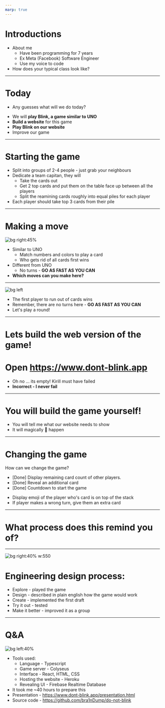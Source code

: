 ```yaml
---
marp: true
---
```


<!-- _backgroundImage: 'url(./greetings-background.png)' -->


# Introductions <!-- +5 minutes -->

* About me
  - Have been programming for 7 years
  - Ex Meta (Facebook) Software Engineer
  - Use my voice to code
* How does your typical class look like?

---

# Today
- Any guesses what will we do today?
* We will **play Blink, a game similar to UNO**
* **Build a website** for this game
* **Play Blink on our website**
* Improve our game

---

<!-- # What are we doing here?

* What have you been doing in this class?
* Building an online version of a game called blink
* Similar to UNO
  * Match shape, color or count of cards to play
  * But not turn based - **GO AS FAST AS YOU CAN**

--- -->

# Starting the game

- Split into groups of 2-4 people - just grab your neighbours
- Dedicate a team capitan, they will
  - Take the cards out
  - Get 2 top cards and put them on the table face up between all the players
  - Split the reamining cards roughly into equal piles for each player
- Each player should take top 3 cards from their pile
---

# Making a move

![bg right:45%](game%20state%20example.png)

* Similar to UNO 
  - Match numbers and colors to play a card
  - Who gets rid of all cards first wins
* Different from UNO
  - No turns - **GO AS FAST AS YOU CAN**
* **Which moves can you make here?**

---

![bg left](winning.jpeg)

- The first player to run out of cards wins
- Remember, there are no turns here - **GO AS FAST AS YOU CAN**
- Let's play a round!

<!-- ---

-- Replaced with the interactive demo

# Modeling the game 

What does the minimal version of our game need?

What does our player need to play?

* Ability to create and join virtual tables
* Ability to see cards on the table - `stacks`
* Ability to see their cards - `hand`
* Ability to to make a move
* Ability to know when they won or lost -->
<!-- 
---

## What will the website 👶 look like for our game?

* Supports entering a room name and user name
* **Given information** about what `stacks` are on the table, display top cards from each stack
* Display top 3 cards from user's `hand`
* Provide someway to move a card from player's `hand` to a `stack`
* Why did I highlight **given information**?
  * Because with every move the `stack` contents change!
  * How do the other players know a `stack` has changed?
  * We need a **magic server** 🧙

---

![bg right:40% w:600](client-server-model.webp)

# SERVER 🧙 WHAAT??

* 🦉 Knows everything about the game (stacks, players hands)
* 👂 Waits for players (clients) to make a move
* 👮 Verifies the move is allowed and makes it on behalf of the player
* 📢 Notifies each player that the game has changed
* 🏆 Detects when a player runs out of cards and declares them a winner


---

# Knowing everything about the game 🦉

A server is just a computer, in our case my computer is the server. How does a computer know stuff?
* Knowing `==` storing data
* What data do we need to store?
  * `Stacks` on the table
  * Cards players have

--->

---
# Lets build the web version of the game! <!-- +10  minutes -->

# Open https://www.dont-blink.app

* Oh no ... its empty! Kirill must have failed
* **Incorrect - I never fail**

---

# You will build the game yourself!
- You will tell me what our website needs to show
- It will magically 🧙 happen

<!-- Next we play the game, observe the game state, discuss logic of the game -->

---

# Changing the game <!-- +7  minutes -->

How can we change the game?
  - [Done] Display remaining card count of other players.
  - [Done] Reveal an additional card
  - [Done] Countdown to start the game
  * Display emoji of the player who's card is on top of the stack
  * If player makes a wrong turn, give them an extra card

---

# What process does this remind you of?

--- 


![bg right:40% w:550](engineering%20design%20process%202.jpeg)

# Engineering design process:
* Explore - played the game
* Design - described in plain english how the game would work
* Create - implemented the first draft
* Try it out - tested
* Make it better - improved it as a group

---

# Q&A <!-- +3  minutes -->

![bg left:40%](entertained.jpeg)


- Tools used:
  - Language - Typescript
  - Game server - Colyseus
  - Interface - React, HTML, CSS
  - Hosting the website - Heroku 
  - Revealing UI - Firebase Realtime Database
- It took me ~40 hours to prepare this
- Presentation - https://www.dont-blink.app/presentation.html
- Source code - https://github.com/bra1nDump/do-not-blink
